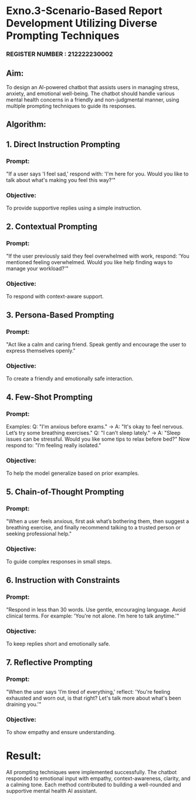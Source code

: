 # Exno.3-Scenario-Based Report Development Utilizing Diverse Prompting Techniques                                                                            
### REGISTER NUMBER : 212222230002
## Aim:
To design an AI-powered chatbot that assists users in managing stress, anxiety, and emotional well-being. The chatbot should handle various mental health concerns in a friendly and non-judgmental manner, using multiple prompting techniques to guide its responses.

## Algorithm:  
## 1. Direct Instruction Prompting
### Prompt:
"If a user says 'I feel sad,' respond with: 'I'm here for you. Would you like to talk about what's making you feel this way?'"
### Objective:
To provide supportive replies using a simple instruction.

## 2. Contextual Prompting
### Prompt:
"If the user previously said they feel overwhelmed with work, respond: 'You mentioned feeling overwhelmed. Would you like help finding ways to manage your workload?'"
### Objective:
To respond with context-aware support.

## 3. Persona-Based Prompting
### Prompt:
"Act like a calm and caring friend. Speak gently and encourage the user to express themselves openly."
### Objective:
To create a friendly and emotionally safe interaction.

## 4. Few-Shot Prompting
### Prompt:
Examples:
Q: "I'm anxious before exams." → A: "It's okay to feel nervous. Let’s try some breathing exercises."
Q: "I can’t sleep lately." → A: "Sleep issues can be stressful. Would you like some tips to relax before bed?"
Now respond to: "I’m feeling really isolated."
### Objective:
To help the model generalize based on prior examples.

## 5. Chain-of-Thought Prompting
### Prompt:
"When a user feels anxious, first ask what’s bothering them, then suggest a breathing exercise, and finally recommend talking to a trusted person or seeking professional help."
### Objective:
To guide complex responses in small steps.

## 6.  Instruction with Constraints
### Prompt:
"Respond in less than 30 words. Use gentle, encouraging language. Avoid clinical terms. For example: 'You're not alone. I’m here to talk anytime.'"
### Objective:
To keep replies short and emotionally safe.

## 7. Reflective Prompting
### Prompt:
"When the user says 'I’m tired of everything,' reflect: 'You're feeling exhausted and worn out, is that right? Let's talk more about what's been draining you.'"
### Objective:
To show empathy and ensure understanding.

# Result: 
All prompting techniques were implemented successfully. The chatbot responded to emotional input with empathy, context-awareness, clarity, and a calming tone. Each method contributed to building a well-rounded and supportive mental health AI assistant.
